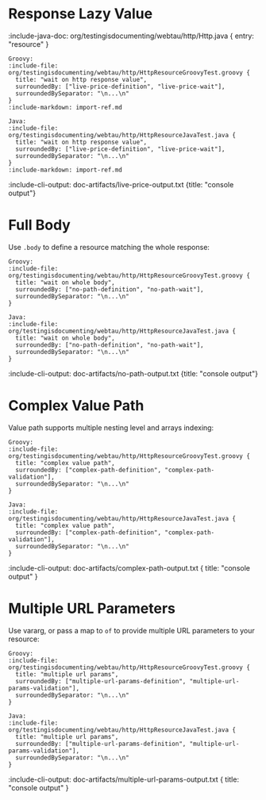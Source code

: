 # Response Lazy Value

:include-java-doc: org/testingisdocumenting/webtau/http/Http.java { entry: "resource" }

```tabs
Groovy:
:include-file: org/testingisdocumenting/webtau/http/HttpResourceGroovyTest.groovy {
  title: "wait on http response value",
  surroundedBy: ["live-price-definition", "live-price-wait"],
  surroundedBySeparator: "\n...\n"
}
:include-markdown: import-ref.md

Java:
:include-file: org/testingisdocumenting/webtau/http/HttpResourceJavaTest.java {
  title: "wait on http response value",
  surroundedBy: ["live-price-definition", "live-price-wait"],
  surroundedBySeparator: "\n...\n"
}
:include-markdown: import-ref.md
```

:include-cli-output: doc-artifacts/live-price-output.txt {title: "console output"}

# Full Body

Use `.body` to define a resource matching the whole response:

```tabs
Groovy:
:include-file: org/testingisdocumenting/webtau/http/HttpResourceGroovyTest.groovy {
  title: "wait on whole body",
  surroundedBy: ["no-path-definition", "no-path-wait"],
  surroundedBySeparator: "\n...\n"
}

Java:
:include-file: org/testingisdocumenting/webtau/http/HttpResourceJavaTest.java {
  title: "wait on whole body",
  surroundedBy: ["no-path-definition", "no-path-wait"],
  surroundedBySeparator: "\n...\n"
}
```

:include-cli-output: doc-artifacts/no-path-output.txt {title: "console output"}

# Complex Value Path

Value path supports multiple nesting level and arrays indexing:

```tabs
Groovy:
:include-file: org/testingisdocumenting/webtau/http/HttpResourceGroovyTest.groovy {
  title: "complex value path",
  surroundedBy: ["complex-path-definition", "complex-path-validation"],
  surroundedBySeparator: "\n...\n"
}

Java:
:include-file: org/testingisdocumenting/webtau/http/HttpResourceJavaTest.java {
  title: "complex value path",
  surroundedBy: ["complex-path-definition", "complex-path-validation"],
  surroundedBySeparator: "\n...\n"
}
```

:include-cli-output: doc-artifacts/complex-path-output.txt {
  title: "console output"
}

# Multiple URL Parameters

Use vararg, or pass a map to `of` to provide multiple URL parameters to your resource:

```tabs
Groovy:
:include-file: org/testingisdocumenting/webtau/http/HttpResourceGroovyTest.groovy {
  title: "multiple url params",
  surroundedBy: ["multiple-url-params-definition", "multiple-url-params-validation"],
  surroundedBySeparator: "\n...\n"
}

Java:
:include-file: org/testingisdocumenting/webtau/http/HttpResourceJavaTest.java {
  title: "multiple url params",
  surroundedBy: ["multiple-url-params-definition", "multiple-url-params-validation"],
  surroundedBySeparator: "\n...\n"
}
```

:include-cli-output: doc-artifacts/multiple-url-params-output.txt {
  title: "console output"
}
